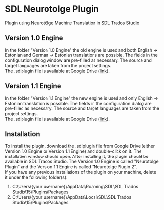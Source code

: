 ﻿# SDL Neurotolge Plugin
Plugin using Neurotõlge Machine Translation in SDL Trados Studio

## Version 1.0 Engine
In the folder "Version 1.0 Engine" the old engine is used and both English -> Estonian and German -> Estonian translations are possible. 
The fields in the configuration dialog window are pre-filled as necessary. The source and target languages are taken from the project settings.  
The .sdlplugin file is available at Google Drive ([link](https://drive.google.com/open?id=15EdKHKZuLKaFCDhc7JW9E1CRG2iGlgwl)).

## Version 1.1 Engine
In the folder "Version 1.1 Engine" the new engine is used and only English -> Estonian translation is possible. The fields in the configuration dialog are pre-filled as necessary. The source and target languages are taken from the project settings.  
The .sdlplugin file is available at Google Drive ([link](https://drive.google.com/open?id=1ENUncBGQjjkOPXcL_qqDlkVsZOi8EwXg)).

## Installation
To install the plugin, download the .sdlplugin file from Google Drive (either Version 1.0 Engine or Version 1.1 Engine) and double-click on it. The installation window should open. After installing it, the plugin should be available in SDL Trados Studio. The Version 1.0 Engine is called "Neurotolge Plugin" and the Version 1.1 Engine is called "Neurotolge Plugin 2".  
If you have any previous installations of the plugin on your machine, delete it under the following folder(s):
1. C:\Users\\{your username}\AppData\Roaming\SDL\SDL Trados Studio\15\Plugins\Packages
2. C:\Users\\{your username}\AppData\Local\SDL\SDL Trados Studio\15\Plugins\Packages
